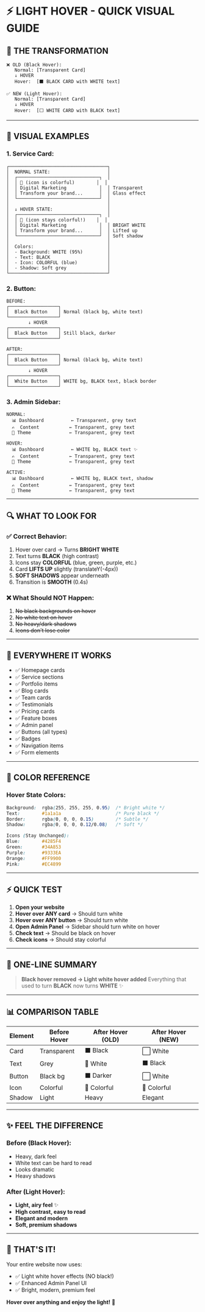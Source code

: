 # ⚡ **LIGHT HOVER - QUICK VISUAL GUIDE**

## 🎯 **THE TRANSFORMATION**

```
❌ OLD (Black Hover):
   Normal: [Transparent Card]
   ↓ HOVER
   Hover:  [⬛ BLACK CARD with WHITE text]

✅ NEW (Light Hover):
   Normal: [Transparent Card]
   ↓ HOVER
   Hover:  [⬜ WHITE CARD with BLACK text]
```

---

## **🎨 VISUAL EXAMPLES**

### **1. Service Card:**
```
┌────────────────────────────────────┐
│  NORMAL STATE:                     │
│  ┌──────────────────────────────┐  │
│  │ 🎨 (icon is colorful)        │  │
│  │ Digital Marketing            │  │ Transparent
│  │ Transform your brand...      │  │ Glass effect
│  └──────────────────────────────┘  │
│                                    │
│  ↓ HOVER STATE:                    │
│  ┌──────────────────────────────┐  │
│  │ 🎨 (icon stays colorful!)    │  │
│  │ Digital Marketing            │  │ BRIGHT WHITE
│  │ Transform your brand...      │  │ Lifted up
│  └──────────────────────────────┘  │ Soft shadow
│                                    │
│  Colors:                           │
│  - Background: WHITE (95%)         │
│  - Text: BLACK                     │
│  - Icon: COLORFUL (blue)           │
│  - Shadow: Soft grey               │
└────────────────────────────────────┘
```

### **2. Button:**
```
BEFORE:
┌──────────────────┐
│  Black Button    │ Normal (black bg, white text)
└──────────────────┘
        ↓ HOVER
┌──────────────────┐
│  Black Button    │ Still black, darker
└──────────────────┘

AFTER:
┌──────────────────┐
│  Black Button    │ Normal (black bg, white text)
└──────────────────┘
        ↓ HOVER
┌──────────────────┐
│  White Button    │ WHITE bg, BLACK text, black border
└──────────────────┘
```

### **3. Admin Sidebar:**
```
NORMAL:
  📊 Dashboard          ← Transparent, grey text
  ✍️  Content           ← Transparent, grey text
  🎨 Theme              ← Transparent, grey text

HOVER:
  📊 Dashboard          ← WHITE bg, BLACK text ✨
  ✍️  Content           ← Transparent, grey text
  🎨 Theme              ← Transparent, grey text

ACTIVE:
  📊 Dashboard          ← WHITE bg, BLACK text, shadow
  ✍️  Content           ← Transparent, grey text
  🎨 Theme              ← Transparent, grey text
```

---

## **🔍 WHAT TO LOOK FOR**

### **✅ Correct Behavior:**
1. Hover over card → Turns **BRIGHT WHITE**
2. Text turns **BLACK** (high contrast)
3. Icons stay **COLORFUL** (blue, green, purple, etc.)
4. Card **LIFTS UP** slightly (translateY(-4px))
5. **SOFT SHADOWS** appear underneath
6. Transition is **SMOOTH** (0.4s)

### **❌ What Should NOT Happen:**
1. ~~No black backgrounds on hover~~
2. ~~No white text on hover~~
3. ~~No heavy/dark shadows~~
4. ~~Icons don't lose color~~

---

## **📱 EVERYWHERE IT WORKS**

- ✅ Homepage cards
- ✅ Service sections
- ✅ Portfolio items
- ✅ Blog cards
- ✅ Team cards
- ✅ Testimonials
- ✅ Pricing cards
- ✅ Feature boxes
- ✅ Admin panel
- ✅ Buttons (all types)
- ✅ Badges
- ✅ Navigation items
- ✅ Form elements

---

## **🎨 COLOR REFERENCE**

### **Hover State Colors:**
```css
Background:  rgba(255, 255, 255, 0.95)  /* Bright white */
Text:        #1a1a1a                    /* Pure black */
Border:      rgba(0, 0, 0, 0.15)        /* Subtle */
Shadow:      rgba(0, 0, 0, 0.12/0.08)   /* Soft */

Icons (Stay Unchanged):
Blue:        #4285F4
Green:       #34A853
Purple:      #9333EA
Orange:      #FF9900
Pink:        #EC4899
```

---

## **⚡ QUICK TEST**

1. **Open your website**
2. **Hover over ANY card** → Should turn white
3. **Hover over ANY button** → Should turn white
4. **Open Admin Panel** → Sidebar should turn white on hover
5. **Check text** → Should be black on hover
6. **Check icons** → Should stay colorful

---

## **🔧 ONE-LINE SUMMARY**

> **Black hover removed → Light white hover added**
> Everything that used to turn **BLACK** now turns **WHITE** ✨

---

## **📊 COMPARISON TABLE**

| Element | Before Hover | After Hover (OLD) | After Hover (NEW) |
|---------|--------------|-------------------|-------------------|
| Card | Transparent | ⬛ Black | ⬜ White |
| Text | Grey | 🤍 White | ⬛ Black |
| Button | Black bg | ⬛ Darker | ⬜ White |
| Icon | Colorful | 🎨 Colorful | 🎨 Colorful |
| Shadow | Light | Heavy | Elegant |

---

## **✨ FEEL THE DIFFERENCE**

### **Before (Black Hover):**
- Heavy, dark feel
- White text can be hard to read
- Looks dramatic
- Heavy shadows

### **After (Light Hover):**
- **Light, airy feel** ✨
- **High contrast, easy to read**
- **Elegant and modern**
- **Soft, premium shadows**

---

## **🎉 THAT'S IT!**

Your entire website now uses:
- ✅ Light white hover effects (NO black!)
- ✅ Enhanced Admin Panel UI
- ✅ Bright, modern, premium feel

**Hover over anything and enjoy the light!** 🌟
